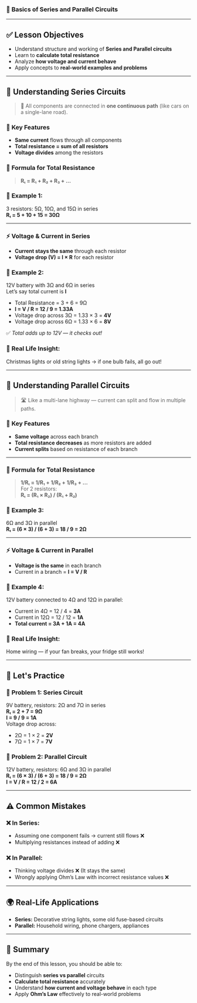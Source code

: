 ### 🔌 **Basics of Series and Parallel Circuits**

---

## ✅ **Lesson Objectives**

- Understand structure and working of **Series and Parallel circuits**
- Learn to **calculate total resistance**
- Analyze **how voltage and current behave**
- Apply concepts to **real-world examples and problems**

---

## 🔄 **Understanding Series Circuits**

> 🔗 All components are connected in **one continuous path** (like cars on a single-lane road).

### 🔑 **Key Features**

- **Same current** flows through all components
- **Total resistance = sum of all resistors**
- **Voltage divides** among the resistors

### 📐 **Formula for Total Resistance**

> **Rₜ = R₁ + R₂ + R₃ + ...**

### 📘 **Example 1:**

3 resistors: 5Ω, 10Ω, and 15Ω in series  
**Rₜ = 5 + 10 + 15 = 30Ω**

---

### ⚡ **Voltage & Current in Series**

- **Current stays the same** through each resistor
- **Voltage drop (V) = I × R** for each resistor

### 📘 **Example 2:**

12V battery with 3Ω and 6Ω in series  
Let’s say total current is **I**

- Total Resistance = 3 + 6 = 9Ω
- **I = V / R = 12 / 9 = 1.33A**
- Voltage drop across 3Ω = 1.33 × 3 = **4V**
- Voltage drop across 6Ω = 1.33 × 6 = **8V**

✅ _Total adds up to 12V — it checks out!_

### 🧠 **Real Life Insight**:

Christmas lights or old string lights → if one bulb fails, all go out!

---

## 🔁 **Understanding Parallel Circuits**

> 🛣️ Like a multi-lane highway — current can split and flow in multiple paths.

### 🔑 **Key Features**

- **Same voltage** across each branch
- **Total resistance decreases** as more resistors are added
- **Current splits** based on resistance of each branch

---

### 📐 **Formula for Total Resistance**

> **1/Rₜ = 1/R₁ + 1/R₂ + 1/R₃ + ...**  
> For 2 resistors:  
> **Rₜ = (R₁ × R₂) / (R₁ + R₂)**

### 📘 **Example 3:**

6Ω and 3Ω in parallel  
**Rₜ = (6 × 3) / (6 + 3) = 18 / 9 = 2Ω**

---

### ⚡ **Voltage & Current in Parallel**

- **Voltage is the same** in each branch
- Current in a branch = **I = V / R**

### 📘 **Example 4:**

12V battery connected to 4Ω and 12Ω in parallel:

- Current in 4Ω = 12 / 4 = **3A**
- Current in 12Ω = 12 / 12 = **1A**
- **Total current = 3A + 1A = 4A**

### 🧠 **Real Life Insight**:

Home wiring — if your fan breaks, your fridge still works!

---

## 🧪 **Let's Practice**

### 📝 **Problem 1: Series Circuit**

9V battery, resistors: 2Ω and 7Ω in series  
**Rₜ = 2 + 7 = 9Ω**  
**I = 9 / 9 = 1A**  
Voltage drop across:

- 2Ω = 1 × 2 = **2V**
- 7Ω = 1 × 7 = **7V**

### 📝 **Problem 2: Parallel Circuit**

12V battery, resistors: 6Ω and 3Ω in parallel  
**Rₜ = (6 × 3) / (6 + 3) = 18 / 9 = 2Ω**  
**I = V / R = 12 / 2 = 6A**

---

## ⚠️ **Common Mistakes**

### ❌ In Series:

- Assuming one component fails → current still flows ❌
- Multiplying resistances instead of adding ❌

### ❌ In Parallel:

- Thinking voltage divides ❌ (It stays the same)
- Wrongly applying Ohm’s Law with incorrect resistance values ❌

---

## 🌍 **Real-Life Applications**

- **Series:** Decorative string lights, some old fuse-based circuits
- **Parallel:** Household wiring, phone chargers, appliances

---

## 📌 **Summary**

By the end of this lesson, you should be able to:

- Distinguish **series vs parallel** circuits
- **Calculate total resistance** accurately
- Understand **how current and voltage behave** in each type
- Apply **Ohm’s Law** effectively to real-world problems